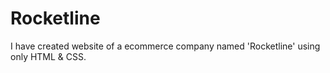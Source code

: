 # Rocketline
I have created website of a ecommerce company named 'Rocketline' using only HTML & CSS.